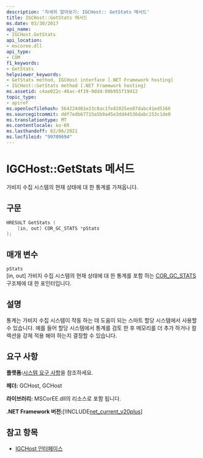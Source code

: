 ```yaml
---
description: '자세히 알아보기: IGCHost:: GetStats 메서드'
title: IGCHost::GetStats 메서드
ms.date: 03/30/2017
api_name:
- IGCHost.GetStats
api_location:
- mscoree.dll
api_type:
- COM
f1_keywords:
- GetStats
helpviewer_keywords:
- GetStats method, IGCHost interface [.NET Framework hosting]
- IGCHost::GetStats method [.NET Framework hosting]
ms.assetid: c4ae022c-46ac-4f19-9ddd-09b955f19412
topic_type:
- apiref
ms.openlocfilehash: 564224d01e23c8ac1fe81025ee87dabc41ed5166
ms.sourcegitcommit: ddf7edb67715a5b9a45e3dd44536dabc153c1de0
ms.translationtype: MT
ms.contentlocale: ko-KR
ms.lasthandoff: 02/06/2021
ms.locfileid: "99709694"
---
```

# <a name="igchostgetstats-method"></a>IGCHost::GetStats 메서드

가비지 수집 시스템의 현재 상태에 대 한 통계를 가져옵니다.  
  
## <a name="syntax"></a>구문  
  
```cpp  
HRESULT GetStats (  
    [in, out] COR_GC_STATS *pStats  
);  
```  
  
## <a name="parameters"></a>매개 변수  

 `pStats`  
 [in, out] 가비지 수집 시스템의 현재 상태에 대 한 통계를 포함 하는 [COR_GC_STATS](cor-gc-stats-structure.md) 구조체에 대 한 포인터입니다.  
  
## <a name="remarks"></a>설명  

 통계는 가비지 수집 시스템이 작동 하는 데 도움이 되는 스마트 할당 시스템에서 사용할 수 있습니다. 예를 들어 할당 시스템에서 통계를 검토 한 후 메모리를 더 추가 하거나 컬렉션을 강제 적용 해야 하는지 결정할 수 있습니다.  
  
## <a name="requirements"></a>요구 사항  

 **플랫폼:**[시스템 요구 사항](../../get-started/system-requirements.md)을 참조하세요.  
  
 **헤더:** GCHost, GCHost  
  
 **라이브러리:** MSCorEE.dll의 리소스로 포함 됩니다.  
  
 **.NET Framework 버전:**[!INCLUDE[net_current_v20plus](../../../../includes/net-current-v20plus-md.md)]  
  
## <a name="see-also"></a>참고 항목

- [IGCHost 인터페이스](igchost-interface.md)
